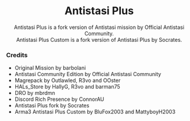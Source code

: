 <div align="center">
  <h1>Antistasi Plus</h1>
  <p>
        Antistasi Plus is a fork version of Antistasi mission by Official Antistasi Community.
    <br>
        Antistasi Plus Custom is a fork version of Antistasi Plus by Socrates.
  </p>
</div>

### Credits
- Original Mission by barbolani
- Antistasi Community Edition by Official Antistasi Community
- Magrepack by Outlawled, R3vo and OOster
- HALs_Store by HallyG, R3vo and barman75
- DRO by mbrdmn
- Discord Rich Presence by ConnorAU 
- Antistasi Plus fork by Socrates
- Arma3 Antistasi Plus Custom by BluFox2003 and MattyboyH2003

